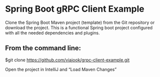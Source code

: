 # Spring Boot gRPC Client Example
Clone the Spring Boot Maven project (template) from the Git repository or download the project. This is a functional Spring boot project configured with all the needed dependencies and plugins.
## From the command line:
$git clone https://github.com/viajook/grpc-client-example.git

Open the project in IntelliJ and “Load Maven Changes”